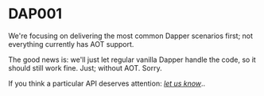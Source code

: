 ﻿# DAP001

We're focusing on delivering the most common Dapper scenarios first; not everything currently has AOT support.

The good news is: we'll just let regular vanilla Dapper handle the code, so it should still work fine. Just; without AOT. Sorry.

If you think a particular API deserves attention: [*let us know*](https://github.com/DapperLib/DapperAOT/issues)..